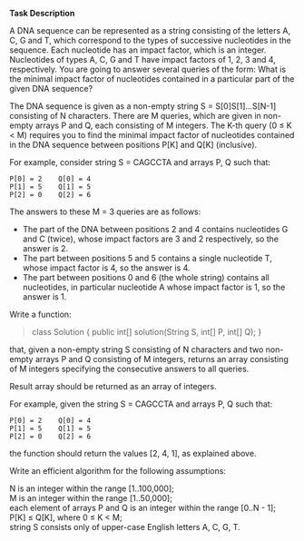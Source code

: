 **Task Description**

A DNA sequence can be represented as a string consisting of the letters A, C, G and T, which correspond to the types of successive nucleotides in the sequence. Each nucleotide has an impact factor, which is an integer. Nucleotides of types A, C, G and T have impact factors of 1, 2, 3 and 4, respectively. You are going to answer several queries of the form: What is the minimal impact factor of nucleotides contained in a particular part of the given DNA sequence?



The DNA sequence is given as a non-empty string S = S[0]S[1]...S[N-1] consisting of N characters. There are M queries, which are given in non-empty arrays P and Q, each consisting of M integers. The K-th query (0 ≤ K < M) requires you to find the minimal impact factor of nucleotides contained in the DNA sequence between positions P[K] and Q[K] (inclusive).

For example, consider string S = CAGCCTA and arrays P, Q such that:

    P[0] = 2    Q[0] = 4  
    P[1] = 5    Q[1] = 5  
    P[2] = 0    Q[2] = 6  
The answers to these M = 3 queries are as follows:

- The part of the DNA between positions 2 and 4 contains nucleotides G and C (twice), whose impact factors are 3 and 2 respectively, so the answer is 2.  
- The part between positions 5 and 5 contains a single nucleotide T, whose impact factor is 4, so the answer is 4.  
- The part between positions 0 and 6 (the whole string) contains all nucleotides, in particular nucleotide A whose impact factor is 1, so the answer is 1. 
 
Write a function:

> class Solution { public int[] solution(String S, int[] P, int[] Q); }

that, given a non-empty string S consisting of N characters and two non-empty arrays P and Q consisting of M integers, returns an array consisting of M integers specifying the consecutive answers to all queries.

Result array should be returned as an array of integers.

For example, given the string S = CAGCCTA and arrays P, Q such that:

    P[0] = 2    Q[0] = 4  
    P[1] = 5    Q[1] = 5  
    P[2] = 0    Q[2] = 6  
the function should return the values [2, 4, 1], as explained above.

Write an efficient algorithm for the following assumptions:

N is an integer within the range [1..100,000];  
M is an integer within the range [1..50,000];  
each element of arrays P and Q is an integer within the range [0..N - 1];  
P[K] ≤ Q[K], where 0 ≤ K < M;  
string S consists only of upper-case English letters A, C, G, T.
